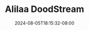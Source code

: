 --- 
title: "Alilaa  DoodStream"
description: "video  video bokep Alilaa  DoodStream gratis video full  "
date: 2024-08-05T18:15:32-08:00
file_code: "3i4c6gmuhptz"
draft: false
cover: "mpfkmtv1dkc24ff6.jpg"
tags: ["Alilaa", "DoodStream", "bokep-indo", "bokep-viral", "bokep-ig"]
length: 467
fld_id: "1482982"
foldername: "Alilaa"
categories: ["Alilaa"]
views: 0
---